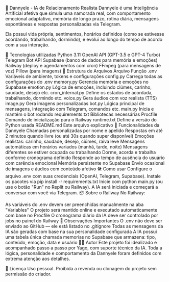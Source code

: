 💞 Dannyele - IA de Relacionamento Realista
Dannyele é uma Inteligência Artificial afetiva que simula uma namorada real, com comportamento emocional adaptativo, memória de longo prazo, rotina diária, mensagens espontâneas e respostas personalizadas via Telegram.

Ela possui vida própria, sentimentos, horários definidos (como se estivesse acordando, trabalhando, dormindo), e evolui ao longo do tempo de acordo com a sua interação.

🚀 Tecnologias utilizadas
Python 3.11
OpenAI API (GPT-3.5 e GPT-4 Turbo)
Telegram Bot API
Supabase (banco de dados para memória e emoções)
Railway (deploy e agendamentos com cron)
FFmpeg (para mensagens de voz)
Pillow (para imagens)
📁 Estrutura de Arquivos
Arquivo	Função
.env	Variáveis de ambiente, tokens e configurações
config.py	Carrega todas as configurações do .env
memory.py	Gerencia memória e emoções no Supabase
emotion.py	Lógica de emoções, incluindo ciúmes, carinho, saudade, desejo etc.
cron_internal.py	Define os estados de acordada, trabalhando, dormindo etc.
voice.py	Gera áudios com voz realista (TTS)
image.py	Gera imagens personalizadas
bot.py	Lógica principal de mensagens, integração com Telegram, comandos etc.
main.py	Inicia e mantém o bot rodando
requirements.txt	Bibliotecas necessárias
Procfile	Comando de inicialização para o Railway
runtime.txt	Define a versão do Python usada
README.md	Este arquivo explicativo
🧠 Funcionalidades da Dannyele
Chamadas personalizadas por nome e apelido
Respostas em até 2 minutos quando livre (ou até 30s quando super disponível)
Emoções realistas: carinho, saudade, desejo, ciúmes, raiva leve
Mensagens automáticas em horários variados (manhã, tarde, noite)
Mensagens diferentes se estiver ocupada ou trabalhando
Dorme, acorda e trabalha conforme cronograma definido
Responde ao tempo de ausência do usuário com carência emocional
Memória persistente no Supabase
Envio ocasional de imagens e áudios com conteúdo afetivo
🛠 Como usar
Configure o arquivo .env com suas credenciais (OpenAI, Telegram, Supabase).
Instale os pacotes via pip install -r requirements.txt
Inicie com python main.py (ou use o botão "Run" no Replit ou Railway).
A IA será iniciada e começará a conversar com você via Telegram.
📦 Sobre o Railway
No Railway:

As variáveis do .env devem ser preenchidas manualmente na aba "Variables"
O projeto será mantido online e executado automaticamente com base no Procfile
O cronograma diário da IA deve ser controlado por jobs no painel do Railway
🧾 Observações Importantes
O .env não deve ser enviado ao GitHub — ele está listado no .gitignore
Todas as mensagens da IA são geradas com base na sua personalidade configurada
A IA possui uma tabela única chamada memorias no Supabase que armazena:
tipo, conteúdo, emoção, data e usuário
👨‍💻 Autor
Este projeto foi idealizado e acompanhado passo a passo por Yago, com suporte técnico da IA. Toda a lógica, personalidade e comportamento da Dannyele foram definidos com extrema atenção aos detalhes.

📄 Licença
Uso pessoal. Proibida a revenda ou clonagem do projeto sem permissão do criador.
